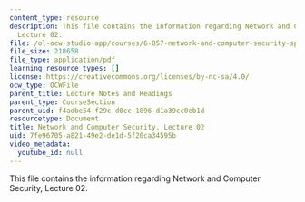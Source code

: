 ```yaml
---
content_type: resource
description: This file contains the information regarding Network and Computer Security,
  Lecture 02.
file: /ol-ocw-studio-app/courses/6-857-network-and-computer-security-spring-2014/7fe96705a82149e2de1d5f20ca34595b_MIT6_857S14_Lec02.pdf
file_size: 218658
file_type: application/pdf
learning_resource_types: []
license: https://creativecommons.org/licenses/by-nc-sa/4.0/
ocw_type: OCWFile
parent_title: Lecture Notes and Readings
parent_type: CourseSection
parent_uid: f4adbe54-f29c-d0cc-1896-d1a39cc0eb1d
resourcetype: Document
title: Network and Computer Security, Lecture 02
uid: 7fe96705-a821-49e2-de1d-5f20ca34595b
video_metadata:
  youtube_id: null
---
```

This file contains the information regarding Network and Computer Security, Lecture 02.